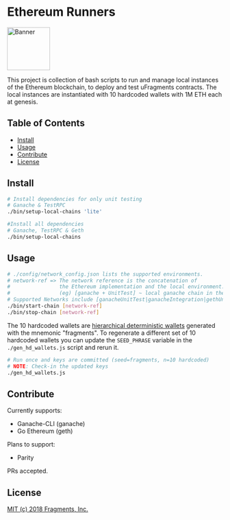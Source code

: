 # Ethereum Runners

<img src="https://frgs3.s3.amazonaws.com/logo_centered_small.jpg" alt="Banner" width="100"/>

This project is collection of bash scripts to run and manage local instances of the Ethereum blockchain,
to deploy and test uFragments contracts. The local instances are instantiated with 10 hardcoded wallets with
1M ETH each at genesis.

## Table of Contents

- [Install](#install)
- [Usage](#usage)
- [Contribute](#contribute)
- [License](#license)

## Install

```bash
# Install dependencies for only unit testing
# Ganache & TestRPC
./bin/setup-local-chains 'lite'

#Install all dependencies
# Ganache, TestRPC & Geth
./bin/setup-local-chains
```

## Usage

```bash
# ./config/network_config.json lists the supported environments.
# network-ref => The network reference is the concatenation of
#                the Ethereum implementation and the local environment.
#                (eg) [ganache + UnitTest] ~ local ganache chain in the UnitTest environment.
# Supported Networks include [ganacheUnitTest|ganacheIntegration|gethUnitTest|gethIntegration|testrpcCoverage]
./bin/start-chain [network-ref]
./bin/stop-chain [network-ref]
```

The 10 hardcoded wallets are [hierarchical deterministic wallets](https://github.com/trufflesuite/truffle-hdwallet-provider) generated with the mnemonic "fragments". To regenerate a different set of 10 hardcoded wallets you can update the `SEED_PHRASE` variable in the `./gen_hd_wallets.js` script and rerun it.

```bash
# Run once and keys are committed (seed=fragments, n=10 hardcoded)
# NOTE: Check-in the updated keys
./gen_hd_wallets.js
```

## Contribute

Currently supports:
* Ganache-CLI (ganache)
* Go Ethereum (geth)

Plans to support:
* Parity

PRs accepted.


## License

[MIT (c) 2018 Fragments, Inc.](./LICENSE)
